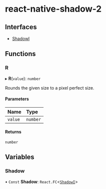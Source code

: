# react-native-shadow-2

## Interfaces

- [ShadowI](interfaces/shadowi.md)

## Functions

### R

▸ **R**(`value`): `number`

Rounds the given size to a pixel perfect size.

#### Parameters

| Name | Type |
| :------ | :------ |
| `value` | `number` |

#### Returns

`number`

## Variables

### Shadow

• `Const` **Shadow**: `React.FC`<[`ShadowI`](interfaces/shadowi.md)\>
